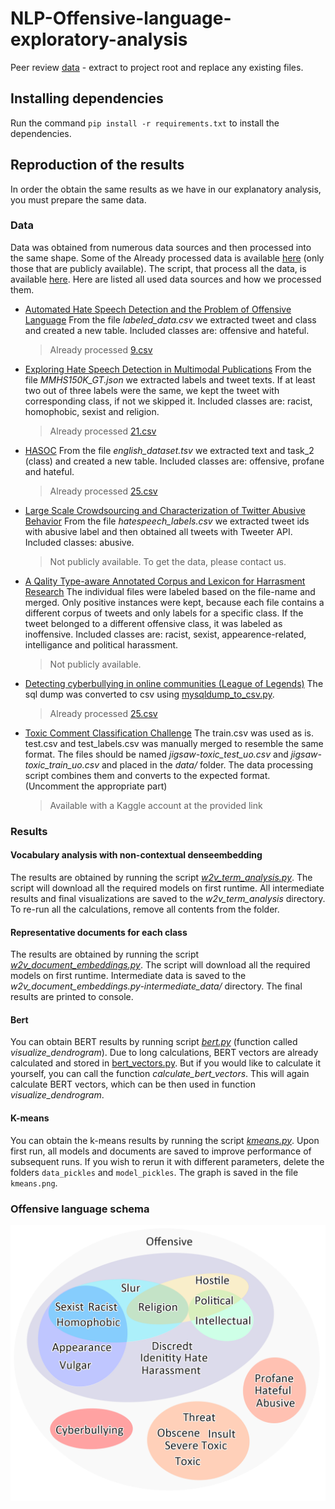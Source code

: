 # NLP-Offensive-language-exploratory-analysis
Peer review [data](https://drive.google.com/file/d/1LrnJTrE89VteMflsw9WWNBUFr9VWVtLW/view?usp=sharing) - extract to project root and replace any existing files.
## Installing dependencies
Run the command ```pip install -r requirements.txt``` to install the dependencies.

## Reproduction of the results
In order the obtain the same results as we have in our explanatory analysis, you must prepare the same data.
### Data
Data was obtained from numerous data sources and then processed into the same shape. Some of the Already processed data  is available [here](https://github.com/TimStromajer/NLP-Offensive-language-exploratory-analysis/tree/main/data) (only those that are publicly available). The script, that process all the data, is available [here](https://github.com/TimStromajer/NLP-Offensive-language-exploratory-analysis/blob/main/text_processing.py). Here are listed all used data sources and how we processed them.

 - [Automated Hate Speech Detection and the Problem of Offensive Language](https://github.com/t-davidson/hate-speech-and-offensive-language)
 From the file *labeled_data.csv* we extracted tweet and class and created a new table.
 Included classes are: offensive and hateful.
	> Already processed [9.csv](https://github.com/TimStromajer/NLP-Offensive-language-exploratory-analysis/blob/main/data/9.csv)

 - [Exploring Hate Speech Detection in Multimodal Publications](https://gombru.github.io/2019/10/09/MMHS/)
 From the file *MMHS150K_GT.json* we extracted labels and tweet texts. If at least two out of three labels were the same, we kept the tweet with corresponding class, if not we skipped it.
Included classes are: racist, homophobic, sexist and religion.
	> Already processed [21.csv](https://github.com/TimStromajer/NLP-Offensive-language-exploratory-analysis/blob/main/data/21.csv)
	
- [HASOC](https://hasocfire.github.io/hasoc/2019/dataset.html)
From the file *english_dataset.tsv* we extracted text and task_2 (class) and created a new table.
Included classes are: offensive, profane and hateful.
	> Already processed [25.csv](https://github.com/TimStromajer/NLP-Offensive-language-exploratory-analysis/blob/main/data/25.csv)
	
- [Large Scale Crowdsourcing and Characterization of Twitter Abusive Behavior](https://github.com/ENCASEH2020/hatespeech-twitter)
From the file *hatespeech_labels.csv* we extracted tweet ids with abusive label and then obtained all tweets with Tweeter API.
Included classes: abusive.
	> Not publicly available. To get the data, please contact us.

- [A Qality Type-aware Annotated Corpus and Lexicon for Harrasment Research](https://github.com/Mrezvan94/Harassment-Corpus)
The individual files were labeled based on the file-name and merged. Only positive instances were kept, because each file contains a different corpus of tweets and only labels for a specific class. If the tweet belonged to a different offensive class, it was labeled as inoffensive.
Included classes are: racist, sexist, appearence-related, intelligance and political harassment.
	> Not publicly available.
	
- [Detecting cyberbullying in online communities (League of Legends)](http://ub-web.de/research/)
The sql dump was converted to csv using [mysqldump_to_csv.py](https://github.com/jamesmishra/mysqldump-to-csv).
	> Already processed [25.csv](https://github.com/TimStromajer/NLP-Offensive-language-exploratory-analysis/blob/main/data/31.csv)

- [Toxic Comment Classification Challenge](https://www.kaggle.com/c/jigsaw-toxic-comment-classification-challenge/data)
The train.csv was used as is. test.csv and test_labels.csv was manually merged to resemble the same format. The files should be named *jigsaw-toxic_test_uo.csv* and *jigsaw-toxic_train_uo.csv* and placed in the *data/* folder. The data processing script combines them and converts to the expected format. (Uncomment the appropriate part)
	> Available with a Kaggle account at the provided link
	
### Results
#### Vocabulary analysis with non-contextual denseembedding
The results are obtained by running the script [*w2v_term_analysis.py*](https://github.com/TimStromajer/NLP-Offensive-language-exploratory-analysis/blob/main/w2v_term_analysis.py). The script will download all the required models on first runtime. All intermediate results and final visualizations are saved to the *w2v_term_analysis* directory. To re-run all the calculations, remove all contents from the folder.
#### Representative documents for each class
The results are obtained by running the script [*w2v_document_embeddings.py*](https://github.com/TimStromajer/NLP-Offensive-language-exploratory-analysis/blob/main/w2v_document_embeddings.py). The script will download all the required models on first runtime. Intermediate data is saved to the *w2v_document_embeddings.py-intermediate_data/* directory. The final results are printed to console.
#### Bert
You can obtain BERT results by running script [*bert.py*](https://github.com/TimStromajer/NLP-Offensive-language-exploratory-analysis/blob/main/bert.py) (function called *visualize_dendrogram*). Due to long calculations, BERT vectors are already calculated and stored in [bert_vectors.py](https://github.com/TimStromajer/NLP-Offensive-language-exploratory-analysis/blob/main/bert_vectors.py). But if you would like to calculate it yourself, you can call the function *calculate_bert_vectors*. This will again calculate BERT vectors, which can be then used in function *visualize_dendrogram*. 
#### K-means
You can obtain the k-means results by running the script [*kmeans.py*](https://github.com/TimStromajer/NLP-Offensive-language-exploratory-analysis/blob/main/kmeans.py). Upon first run, all models and documents are saved to improve performance of subsequent runs. If you wish to rerun it with different parameters, delete the folders ```data_pickles``` and ```model_pickles```. The graph is saved in the file ```kmeans.png```.

### Offensive language schema
![Offensive language schema](schema/Schema.png)
